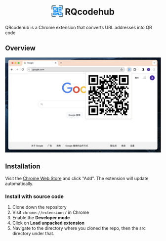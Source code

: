 <h1 align="center">
<sub>
<img src="https://raw.githubusercontent.com/reggieqiao/qrcodehub/main/src/icon.png" height="38" width="38">
</sub>
RQcodehub
</h1>

QRcodehub is a Chrome extension that converts URL addresses into QR code

## Overview
![QRcodehub](https://raw.githubusercontent.com/reggieqiao/qrcodehub/main/docs/assets/examples.png)

## Installation
Visit the [Chrome Web Store](https://chromewebstore.google.com/detail/qrcodehub/cnjjbhebiibiefomfpahgiagocjbfdad) and click "Add". The extension will update automatically.

### Install with source code

1. Clone down the repository
2. Visit `chrome://extensions/` in Chrome
3. Enable the **Developer mode**
4. Click on **Load unpacked extension**
5. Navigate to the directory where you cloned the repo, then the src directory under that.